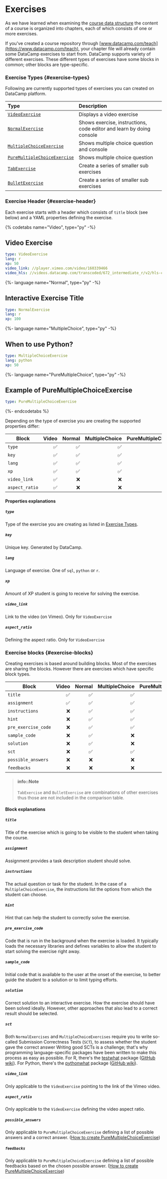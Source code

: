 # Exercises

As we have learned when examining the [course data structure](/courses/repo-structure.md) the content of a course is organized into chapters, each of which consists of one or more exercises.

If you've created a course repository through [www.datacamp.com/teach](https://www.datacamp.com/teach), your chapter file will already contain some DataCamp exercises to start from. DataCamp supports variety of different exercises. These different types of exercises have some blocks in common; other blocks are type-specific.

### Exercise Types {#exercise-types}

Following are currently supported types of exercises you can created on DataCamp platform.

| Type                          | Description                                                                |
|:------------------------------|:---------------------------------------------------------------------------|
| [`VideoExercise`](/courses/exercises/video-exercise.md) | Displays a video exercise                                                       |
| [`NormalExercise`](/courses/exercises/normal-exercise)  | Shows exercise, instructions, code editor and learn by doing console             |
| [`MultipleChoiceExercise`](/courses/exercises/multiple-choice-exercise.md) | Shows multiple choice question and console     |
| [`PureMultipleChoiceExercise`](/courses/exercises/multiple-choice-exercise.md#pure-mce) | Shows multiple choice question    |   
| [`TabExercise`](/courses/exercises/tab-exercise.md) | Create a series of smaller sub exercises    |   
| [`BulletExercise`](/courses/exercises/bullet-exercise.md) | Create a series of smaller sub exercises    |   

### Exercise Header {#exercise-header}

Each exercise starts with a header which consists of `title` block (see below) and a YAML properties defining the exercise.  

{% codetabs name="Video", type="py" -%}
## Video Exercise

```yaml
type: VideoExercise 
lang: r
xp: 50 
video_link: //player.vimeo.com/video/160339466
video_hls: //videos.datacamp.com/transcoded/672_intermediate_r/v2/hls-ch1_1.master.m3u8
```
{%- language name="Normal", type="py" -%}
## Interactive Exercise Title

```yaml
type: NormalExercise
lang: r
xp: 100
```
{%- language name="MultipleChoice", type="py" -%}
## When to use Python?

```yaml
type: MultipleChoiceExercise
lang: python
xp: 50
```
{%- language name="PureMultipleChoice", type="py" -%}
## Example of PureMultipleChoiceExercise

```yaml
type: PureMultipleChoiceExercise 
```
{%- endcodetabs %}

Depending on the type of exercise you are creating the supported properties differ:

| Block             | Video | Normal | MultipleChoice | PureMultipleChoice |
|-------------------|-------:|--------:|----------------:|--------------------:|
| `type`             |  :white_check_mark:     |  :white_check_mark:      | :white_check_mark:               | :white_check_mark:                   |
| `key`        | :white_check_mark:      |   :white_check_mark:     |    :white_check_mark:            |   :white_check_mark:                 |
| `lang`      | :white_check_mark:      |  :white_check_mark:      | :white_check_mark:               | :x:                   |
| `xp`              | :white_check_mark:     |  :white_check_mark:      | :white_check_mark:               |  :white_check_mark:                  |
| `video_link` | :white_check_mark:    |  :x:      | :x:               | :x:                   |
| `aspect_ratio`       |  :white_check_mark:     | :x:       |  :x:              | :x:                    |

#### Properties explanations

##### `type`
Type of the exercise you are creating as listed in [Exercise Types](README.md#exercise-types).

##### `key`
Unique key. Generated by DataCamp.

##### `lang`
Language of exercise. One of `sql`, `python` or `r`.

##### `xp`
Amount of XP student is going to receive for solving the exercise.

##### `video_link`
Link to the video (on Vimeo). Only for `VideoExercise`

##### `aspect_ratio`
Defining the aspect ratio. Only for `VideoExercise`

### Exercise blocks {#exercise-blocks}

Creating exercises is based around building blocks. Most of the exercises are sharing the blocks. However there are exercises which have specific block types.

| Block             | Video | Normal | MultipleChoice | PureMultipleChoice |
|-------------------|-------:|--------:|----------------:|--------------------:|
| `title`             |  :white_check_mark:     |  :white_check_mark:      | :white_check_mark:               | :white_check_mark:                   |
| `assignment`        | :white_check_mark:      |   :white_check_mark:     |    :white_check_mark:            |   :white_check_mark:                 |
| `instructions`      | :x:      |  :white_check_mark:      | :white_check_mark:               | :white_check_mark:                   |
| `hint`              | :x:     |  :white_check_mark:      | :white_check_mark:               |  :white_check_mark:                  |
| `pre_exercise_code` | :x:    |  :white_check_mark:      | :white_check_mark:               | :white_check_mark:                   |
| `sample_code`       |  :x:     | :white_check_mark:       |  :x:              | :x:                    |
| `solution`          | :x:      | :white_check_mark:       |  :x:              | :x:                   |
| `sct`               | :x:      |  :white_check_mark:      | :white_check_mark:               | :x:                   |
| `possible_answers`        | :x:      | :x:       | :x:               | :white_check_mark:                    |
| `feedbacks`      | :x:      | :x:       | :x:                | :white_check_mark:                    |

> #### info::Note
> `TabExercise` and `BulletExercise` are combinations of other exercises thus those are not included in the comparison table.

#### Block explanations

##### `title`
Title of the exercise which is going to be visible to the student when taking the course.

##### `assignment`
Assignment provides a task description student should solve.

##### `instructions`
The actual question or task for the student. In the case of a `MultipleChoiceExercise`, the instructions list the options from which the student can choose.

##### `hint`
Hint that can help the student to correctly solve the exercise.

##### `pre_exercise_code`
Code that is run in the background when the exercise is loaded. It typically loads the necessary libraries and defines variables to allow the student to start solving the exercise right away.

##### `sample_code`
Initial code that is available to the user at the onset of the exercise, to better guide the student to a solution or to limit typing efforts.

##### `solution`
Correct solution to an interactive exercise. How the exercise should have been solved ideally. However, other approaches that also lead to a correct result should be selected.

##### `sct`
Both `NormalExercises` and `MultipleChoiceExercises` require you to write so-called Submission Correctness Tests (`SCT`), to assess whether the student gave the correct answer Writing good SCTs is a challenge; that's why programming language-specific packages have been written to make this process as easy as possible. For R, there's the [testwhat](https://github.com/datacamp/testwhat) package ([GitHub wiki](https://github.com/datacamp/testwhat/wiki)). For Python, there's the [pythonwhat](https://github.com/datacamp/pythonwhat) package ([GitHub wiki](https://github.com/datacamp/pythonwhat/wiki)).

##### `video_link`
Only applicable to the `VideoExercise` pointing to the link of the Vimeo video.

##### `aspect_ratio`
Only applicable to the `VideoExercise` defining the video aspect ratio.

##### `possible_answers`
Only applicable to `PureMultipleChoiceExercise` defining a list of possible answers and a correct answer. ([How to create PureMultipleChoiceExercise](/courses/exercises/multiple-choice-exercise.md#pure-mce))

##### `feedbacks`
Only applicable to `PureMultipleChoiceExercise` defining a list of possible feedbacks based on the chosen possible answer. ([How to create PureMultipleChoiceExercise](/courses/exercises/multiple-choice-exercise.md#pure-mce))


